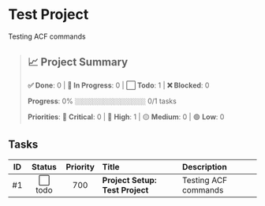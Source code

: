 # Test Project
Testing ACF commands

> ## 📈 Project Summary
> 
> **✅ Done**: 0 | **🔄 In Progress**: 0 | **⬜ Todo**: 1 | **❌ Blocked**: 0
> 
> **Progress**: 0% `░░░░░░░░░░░░░░░░░░░░` 0/1 tasks
> 
> **Priorities**: 🚨 **Critical**: 0 | 🔴 **High**: 1 | 🟡 **Medium**: 0 | 🟢 **Low**: 0

## Tasks

| ID | Status | Priority | Title | Description |
|:--:|:------:|:--------:|:------|:------------|
| #1 | ⬜ todo | 700 | **Project Setup: Test Project** | Testing ACF commands |


